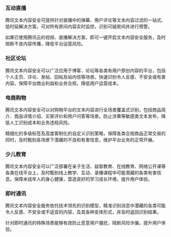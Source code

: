 ### 互动直播
腾讯文本内容安全可提供针对直播中的弹幕、用户评论等文本内容过滤的一站式、低时延解决方案，可对所有房间内容实时监控，识别可疑房间并进行预警。

如果已使用腾讯云的视频、直播解决方案，即可一键开启文本内容安全服务，及时阻断不良内容传播，降低平台运营风险。

### 社区论坛
腾讯文本内容安全可以广泛应用于博客、论坛等各类有用户原创内容的平台，包括个人主页、评论、发帖、回帖及站内信等场景。快速识别令人反感、不安全或有害内容，保障平台商业利益和业务合规，降低用户运营成本。

### 电商购物
腾讯文本内容安全可以对购物平台的文本内容进行全场景覆盖式识别，包括商品简介、商品详情介绍、买家评价和用户问答等场景。防止涉黄等敏感类文本发布，降低人工识别成本和业务违规风险。

精细化的多级标签及高度客制化的自定义识别策略，保障各类合规商品正常交易的同时，及时甄别各场景下潜藏的不良和有害信息，维护平台业务的正常开展。


### 少儿教育
腾讯文本内容安全可以广泛部署在亲子生活、益智教育、在线教育、网络公开课等各类在线平台上，及时甄别线上教学、互动、录播课程中可能潜藏的各类有害信息。保障未成年人的身心健康，营造良好的学习成长环境，提升用户体验。


### 即时通讯
腾讯文本内容安全服务依托技术领先的识别模型，精准识别消息中潜藏的各类可能令人反感、不安全或不适宜的内容，及其各种变体形式，并及时返回识别结果。

针对即时通讯的特殊场景能够有效防止恶意用户骚扰，阻断风险诈骗，提升用户体验。

